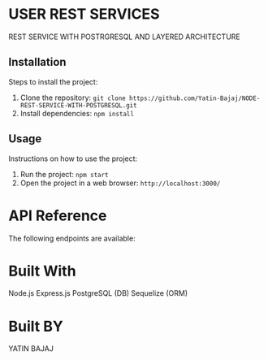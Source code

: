 # USER REST SERVICES

REST SERVICE WITH POSTRGRESQL AND LAYERED ARCHITECTURE

## Installation

Steps to install the project:

1. Clone the repository: `git clone https://github.com/Yatin-Bajaj/NODE-REST-SERVICE-WITH-POSTGRESQL.git`
2. Install dependencies: `npm install`

## Usage

Instructions on how to use the project:

1. Run the project: `npm start`
2. Open the project in a web browser: `http://localhost:3000/`

# API Reference

The following endpoints are available:

# Built With

Node.js
Express.js
PostgreSQL (DB)
Sequelize (ORM)

# Built BY

YATIN BAJAJ
